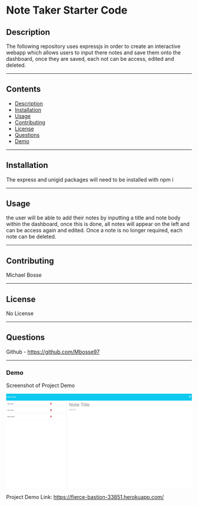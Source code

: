 # Note Taker Starter Code

## Description 
The following repository uses expressjs in order to create an interactive webapp which allows users to input there notes and save them onto the dashboard, once they are saved, each not can be access, edited and deleted. 

---
## Contents
- [Description](#description)
- [Installation](#installation)
- [Usage](#usage)
- [Contributing](#contributing)
- [License](#license)
- [Questions](#questions)
- [Demo](#demo)

---
## Installation
The express and unigid packages will need to be installed with npm i 

---
## Usage
the user will be able to add their notes by inputting a title and note body within the dashboard, once this is done, all notes will appear on the left and can be access again and edited. Once a note is no longer required, each note can be deleted. 

---
## Contributing
Michael Bosse

---
## License
No License

---
## Questions
Github - https://github.com/Mbosse97 

---
### Demo

Screenshot of Project Demo

![Screemshot of project demo](./assets/images/project-demo.PNG)

Project Demo Link:  https://fierce-bastion-33851.herokuapp.com/ 